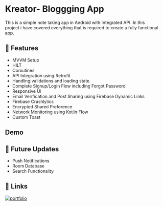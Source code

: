 
# Kreator- Bloggging App

This is a simple note taking app in Android with Integrated API. In this project i have covered everything that is required to create a fully functional app.



## 🚀 Features

- MVVM Setup
- HILT
- Coroutines
- API Integration using Retrofit
- Handling validations and loading state.
- Complete Signup/Login Flow including Forgot Password
- Responsive UI
- Email Verification and Post Sharing using Firebase Dynamic Links
- Firebase Crashlytics
- Encrypted Shared Preference
- Network Monitoring using Kotlin Flow
- Custom Toast


## Demo




## 🚀 Future Updates
- Push Notifications
- Room Database
- Search Functionality


## 🔗 Links
[![portfolio](https://img.shields.io/badge/linkedin-0077B5?style=for-the-badge&logo=LinkedIn&logoColor=white)](https://www.linkedin.com/in/sumit-soni-a558791ba/)
